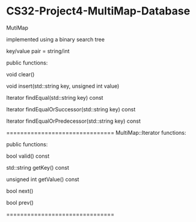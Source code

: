 CS32-Project4-MultiMap-Database
===============================
MutiMap

implemented using a binary search tree

key/value pair = string/int



public functions:

void clear()

void insert(std::string key, unsigned int value)

Iterator findEqual(std::string key) const

Iterator findEqualOrSuccessor(std::string key) const

Iterator findEqualOrPredecessor(std::string key) const

===============================
MultiMap::Iterator functions:



public functions:

bool valid() const

std::string getKey() const

unsigned int getValue() const

bool next()

bool prev()

===============================
